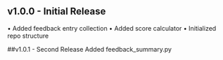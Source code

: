 ## v1.0.0 - Initial Release
•⁠  ⁠Added feedback entry collection
•⁠  ⁠Added score calculator
•⁠  ⁠Initialized repo structure

##v1.0.1 - Second Release
Added feedback_summary.py

